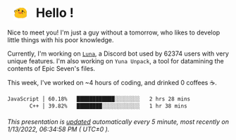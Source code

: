 <h1>   <img src="./spoink.gif" style="vertical-align:middle;" width="30px">   Hello ! </h1>

Nice to meet you! I'm just a guy without a tomorrow, who likes to develop little things with his poor knowledge.

Currently, I'm working on <a href='https://github.com/Asgarrrr/Luna'>`Luna`</a>, a Discord bot used by 62374 users with very unique features. I'm also working on `Yuna Unpack`, a tool for datamining the contents of Epic Seven's files.

This week, I've worked on ~4 hours of coding, and drinked 0 coffees ☕.

```
JavaScript │ 60.18%   ████████████░░░░░░░░   2 hrs 28 mins
       C++ │ 39.82%   ████████░░░░░░░░░░░░   1 hr 38 mins
```

###### This presentation is [updated](https://github.com/Asgarrrr) automatically every 5 minute, most recently on 1/13/2022, 06:34:58 PM ( UTC±0 ).